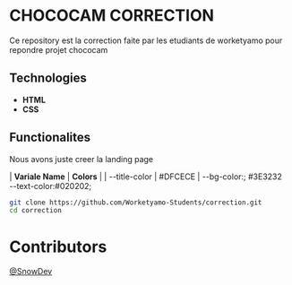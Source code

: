# CHOCOCAM CORRECTION
Ce repository est la correction faite par les etudiants de worketyamo pour repondre projet chococam

## Technologies
- **HTML**
- **CSS**

## Functionalites
Nous avons juste creer la landing page

| **Variale Name** | **Colors** |
|  --title-color   | #DFCECE     |
    --bg-color:;      #3E3232     
    --text-color:#020202;


```bash
git clone https://github.com/Worketyamo-Students/correction.git
cd correction
```

# Contributors
[@SnowDev](https://github.com/DimitriTedom)